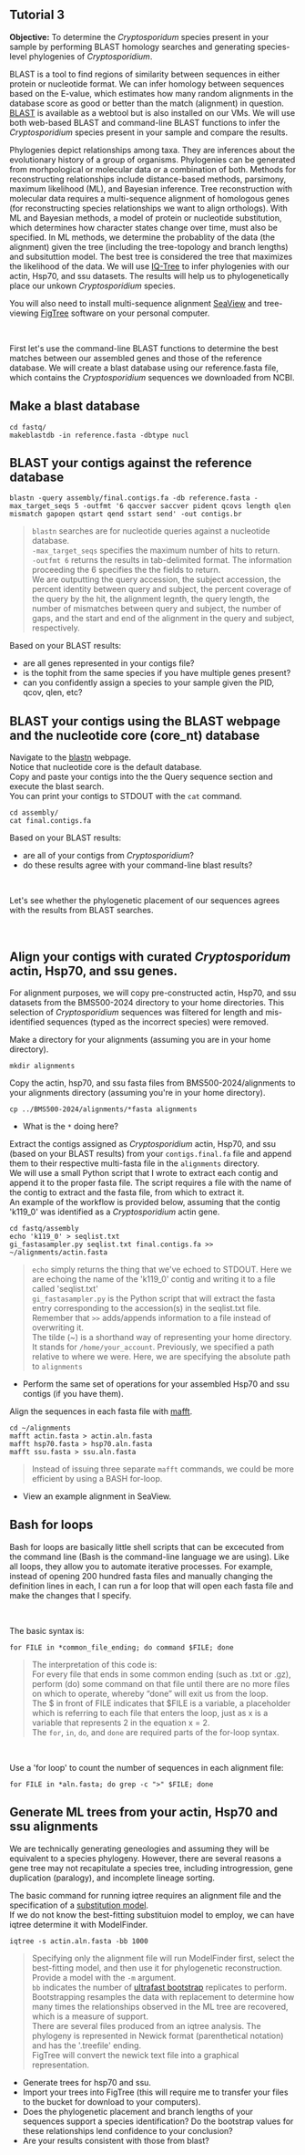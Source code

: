 ## Tutorial 3

**Objective:** To determine the _Cryptosporidum_ species present in your sample by performing BLAST homology searches and generating species-level phylogenies of _Cryptosporidium_.

BLAST is a tool to find regions of similarity between sequences in either protein or nucleotide format.  We can infer homology between sequences
based on the E-value, which estimates how many random alignments in the database score as good or better than the match (alignment) in question.
[BLAST](https://blast.ncbi.nlm.nih.gov/Blast.cgi) is available as a webtool but is also installed on our VMs.
We will use both web-based BLAST and command-line BLAST functions to infer the _Cryptosporidium_ species present in your sample and compare the results.

Phylogenies depict relationships among taxa.  They are inferences about the evolutionary history of a group of organisms.
Phylogenies can be generated from morhpological or molecular data or a combination of both.  Methods for reconstructing
relationships include distance-based methods, parsimony, maximum likelihood (ML), and Bayesian inference. 
Tree reconstruction with molecular data requires a multi-sequence alignment of homologous genes (for reconstructing species relationships we want to align orthologs).
With ML and Bayesian methods, a model of protein or nucleotide substitution, which determines how character states change over time, must also be specified.
In ML methods, we determine the probablity of the data (the alignment) given the tree (including the tree-topology and branch lengths) and subsituttion model. 
The best tree is considered the tree that maximizes the likelihood of the data.  We will use [IQ-Tree](http://www.iqtree.org/) to infer phylogenies
with our actin, Hsp70, and ssu datasets.  The results will help us to phylogenetically place our unkown _Cryptosporidium_ species.

You will also need to install multi-sequence alignment [SeaView](https://doua.prabi.fr/software/seaview) and tree-viewing [FigTree](https://github.com/rambaut/figtree/releases) software on your personal computer.

<br>

First let's use the command-line BLAST functions to determine the best matches between our assembled genes and those of the reference database.
We will create a blast database using our reference.fasta file, which contains the _Cryptosporidium_ sequences we downloaded from NCBI.

## Make a blast database

	cd fastq/
	makeblastdb -in reference.fasta -dbtype nucl

## BLAST your contigs against the reference database

	blastn -query assembly/final.contigs.fa -db reference.fasta -max_target_seqs 5 -outfmt '6 qaccver saccver pident qcovs length qlen mismatch gapopen qstart qend sstart send' -out contigs.br

> `blastn` searches are for nucleotide queries against a nucleotide database. <br>
> `-max_target_seqs` specifies the maximum number of hits to return. <br>
> `-outfmt 6` returns the results in tab-delimited format. The information proceeding the 6 specifies the the fields to return. <br>
> We are outputting the query accession, the subject accession, the percent identity between query and subject, the percent coverage of the query by the hit, the alignment legnth, the query length,
the number of mismatches between query and subject, the number of gaps, and the start and end of the alignment in the query and subject, respectively.<br>

Based on your BLAST results:
*  are all genes represented in your contigs file?
*  is the tophit from the same species if you have multiple genes present?
*  can you confidently assign a species to your sample given the PID, qcov, qlen, etc?


## BLAST your contigs using the BLAST webpage and the nucleotide core (core_nt) database

Navigate to the [blastn](https://blast.ncbi.nlm.nih.gov/Blast.cgi?PROGRAM=blastn&PAGE_TYPE=BlastSearch&LINK_LOC=blasthome) webpage.<br>
Notice that nucleotide core is the default database.<br>
Copy and paste your contigs into the the Query sequence section and execute the blast search.<br> 
You can print your contigs to STDOUT with the `cat` command.

	cd assembly/
	cat final.contigs.fa

Based on your BLAST results:
*  are all of your contigs from _Cryptosporidium_?
*  do these results agree with your command-line blast results?

<br>

Let's see whether the phylogenetic placement of our sequences agrees with the results from BLAST searches.

<br>

## Align your contigs with curated _Cryptosporidum_ actin, Hsp70, and ssu genes.

For alignment purposes, we will copy pre-constructed actin, Hsp70, and ssu datasets from the BMS500-2024 directory to your home directories.
This selection of _Cryptosporidium_ sequences was filtered for length and mis-identified sequences (typed as the incorrect species) were removed.

Make a directory for your alignments (assuming you are in your home directory).

	mkdir alignments

Copy the actin, hsp70, and ssu fasta files from BMS500-2024/alignments to your alignments directory (assuming you're in your home directory).

	cp ../BMS500-2024/alignments/*fasta alignments

 * What is the `*` doing here?

Extract the contigs assigned as _Cryptosporidium_ actin, Hsp70, and ssu (based on your BLAST results) from your `contigs.final.fa` file and append them to their respective multi-fasta file in the `alignments` directory. <br>
We will use a small Python script that I wrote to extract each contig and append it to the proper fasta file.  The script requires a file with the name of the contig to extract and the fasta file, from which to extract it.<br>
An example of the workflow is provided below, assuming that the contig 'k119_0' was identified as a _Cryptosporidium_ actin gene.

	cd fastq/assembly
	echo 'k119_0' > seqlist.txt
 	gi_fastasampler.py seqlist.txt final.contigs.fa >> ~/alignments/actin.fasta

> `echo` simply returns the thing that we've echoed to STDOUT.  Here we are echoing the name of the 'k119_0' contig and writing it to a file called 'seqlist.txt'<br>
> `gi_fastasampler.py` is the Python script that will extract the fasta entry corresponding to the accession(s) in the seqlist.txt file.<br>
>  Remember that `>>` adds/appends information to a file instead of overwriting it.<br>
> The tilde (~) is a shorthand way of representing your home directory.  It stands for `/home/your_account`.  Previously, we specified a path relative to where we were.  Here, we are specifying the absolute path to `alignments`
* Perform the same set of operations for your assembled Hsp70 and ssu contigs (if you have them).

Align the sequences in each fasta file with [mafft](https://mafft.cbrc.jp/alignment/software/).

	cd ~/alignments
 	mafft actin.fasta > actin.aln.fasta
  	mafft hsp70.fasta > hsp70.aln.fasta
   	mafft ssu.fasta > ssu.aln.fasta


> Instead of issuing three separate `mafft` commands, we could be more efficient by using a BASH for-loop.
* View an example alignment in SeaView.

## Bash for loops


Bash for loops are basically little shell scripts that can be excecuted from the command line (Bash is the command-line language we are using). Like all loops, they allow you to automate iterative processes. For example, instead of opening 200 hundred fasta files and manually changing the definition lines in each, I can run a for loop that will open each fasta file and make the changes that I specify.

<br>

The basic syntax is:

	for FILE in *common_file_ending; do command $FILE; done

> The interpretation of this code is: <br>
> For every file that ends in some common ending (such as .txt or .gz), perform (do) some command on that file until there are no more files on which to operate, whereby “done” will exit us from the loop. <br>
> The $ in front of FILE indicates that $FILE is a variable, a placeholder which is referring to each file that enters the loop, just as x is a variable that represents 2 in the equation x = 2. <br>
> The `for`, `in`, `do`, and `done` are required parts of the for-loop syntax.

<br>

Use a 'for loop' to count the number of sequences in each alignment file:

	for FILE in *aln.fasta; do grep -c ">" $FILE; done


## Generate ML trees from your actin, Hsp70 and ssu alignments

We are technically generating geneologies and assuming they will be equivalent to a species phylogeny.  However, there are several reasons a gene tree may not recapitulate a species tree, including introgression, gene duplication (paralogy), and incomplete lineage sorting.

The basic command for running iqtree requires an alignment file and the specification of a [substitution model](http://www.iqtree.org/doc/Substitution-Models).<br>
If we do not know the best-fitting substituion model to employ, we can have iqtree determine it with ModelFinder.

	iqtree -s actin.aln.fasta -bb 1000

> Specifying only the alignment file will run ModelFinder first, select the best-fitting model, and then use it for phylogenetic reconstruction. <br>
> Provide a model with the `-m` argument. <br>
> `bb` indicates the number of [ultrafast bootstrap](http://www.iqtree.org/doc/Tutorial#assessing-branch-supports-with-ultrafast-bootstrap-approximation) replicates to perform. Bootstrapping resamples the data with replacement to determine how many times the relationships observed in the ML tree are recovered, which is a measure of support. <br>
> There are several files produced from an iqtree analysis.  The phylogeny is represented in Newick format (parenthetical notation) and has the '.treefile' ending. <br>
> FigTree will convert the newick text file into a graphical representation.
* Generate trees for hsp70 and ssu.
* Import your trees into FigTree (this will require me to transfer your files to the bucket for download to your computers).
* Does the phylogenetic placement and branch lengths of your sequences support a species identification? Do the bootstrap values for these relationships lend confidence to your conclusion?
* Are your results consistent with those from blast?


